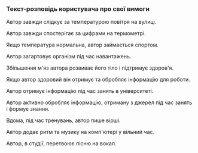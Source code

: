 ### Текст-розповідь користувача про свої вимоги

Автор завжди слідкує за температурою повітря на вулиці.

Автор завжди спостерігає за цифрами на термометрі.

Якщо температура нормальна, автор займається спортом.

Автор загартовує організм під час навантажень.

Збільшення м'яз автора розвиває його тіло і підтримує здоров'я.

Якщо автор здоровий він отримує та обробляє інформацію для роботи.

Автор отримує інформацію під час занять в університеті.

Автор активно обробляє інформацію, отриману з джерел під час занять і формує знання.

Вдома, під час тренувань, автор пише вірші.

Автор додає ритм та музику на комп'ютері у вільний час.

Автор, в студії, перетвоює пісню на вокал.

